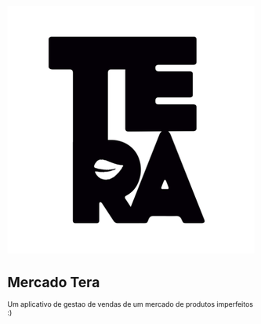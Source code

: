 ![Image](assets/tera_preto.png)

# Mercado Tera

Um aplicativo de gestao de vendas de um mercado de produtos imperfeitos :)
